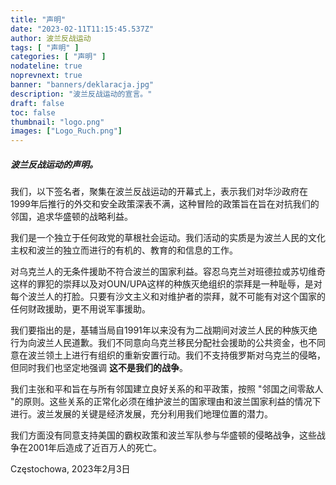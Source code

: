 ```yaml
---
title: "声明"
date: "2023-02-11T11:15:45.537Z"
author: 波兰反战运动
tags: [ "声明" ]
categories: [ "声明" ]
nodateline: true
noprevnext: true
banner: "banners/deklaracja.jpg"
description: "波兰反战运动的宣言。"
draft: false
toc: false
thumbnail: "logo.png"
images: ["Logo_Ruch.png"]
---
```


##### 波兰反战运动的声明。


我们，以下签名者，聚集在波兰反战运动的开幕式上，表示我们对华沙政府在1999年后推行的外交和安全政策深表不满，这种冒险的政策旨在旨在对抗我们的邻国，追求华盛顿的战略利益。


我们是一个独立于任何政党的草根社会运动。我们活动的实质是为波兰人民的文化主权和波兰的独立而进行的有机的、教育的和信息的工作。


对乌克兰人的无条件援助不符合波兰的国家利益。容忍乌克兰对班德拉或苏切维奇这样的罪犯的崇拜以及对OUN/UPA这样的种族灭绝组织的崇拜是一种耻辱，是对每个波兰人的打脸。只要有沙文主义和对维护者的崇拜，就不可能有对这个国家的任何财政援助，更不用说军事援助。


我们要指出的是，基辅当局自1991年以来没有为二战期间对波兰人民的种族灭绝行为向波兰人民道歉。我们不同意向乌克兰移民分配社会援助的公共资金，也不同意在波兰领土上进行有组织的重新安置行动。我们不支持俄罗斯对乌克兰的侵略，但同时我们也坚定地强调 __这不是我们的战争__。


我们主张和平和旨在与所有邻国建立良好关系的和平政策，按照 "邻国之间零敌人 "的原则。这些关系的正常化必须在维护波兰的国家理由和波兰国家利益的情况下进行。波兰发展的关键是经济发展，充分利用我们地理位置的潜力。


我们方面没有同意支持美国的霸权政策和波兰军队参与华盛顿的侵略战争，这些战争在2001年后造成了近百万人的死亡。


Częstochowa, 2023年2月3日